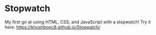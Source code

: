 # Stopwatch
My first go at using HTML, CSS, and JavaScript with a stopwatch! Try it here: https://khushbooc8.github.io/Stopwatch/
